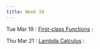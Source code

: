 ```yaml
---
title: Week 10
---
```


Tue Mar 19
: [First-class Functions]({{site.baseurl}}/notes/10-lambda/)
  : []()

Thu Mar 21
: [Lambda Calculus]({{site.baseurl}}/notes/11-lambda-calculus/)
  : []()

